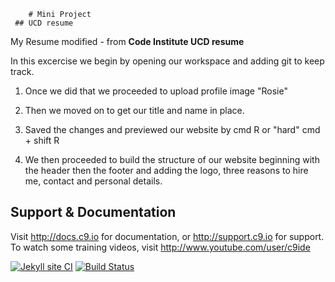         # Mini Project 
     ## UCD resume

My Resume modified - from **Code Institute UCD resume**

In this excercise we begin by opening our workspace and adding git to keep track.

1) Once we did that we proceeded to upload profile image  "Rosie"

2) Then we moved on to get our title and name in place. 
3) Saved the changes and previewed our website by  cmd R or "hard" cmd + shift R
4) We then proceeded to build the structure of our website beginning with the header
   then the footer and adding the logo, three reasons to hire me,
   contact and personal details.  



## Support & Documentation

Visit http://docs.c9.io for documentation, or http://support.c9.io for support.
To watch some training videos, visit http://www.youtube.com/user/c9ide

[![Jekyll site CI](https://github.com/SOliv1/sjo-resume-cv/actions/workflows/jekyll.yml/badge.svg)](https://github.com/SOliv1/sjo-resume-cv/actions/workflows/jekyll.yml)
[![Build Status](https://travis-ci.com/SOliv1/sjo-resume-cv.svg?branch=master)](https://travis-ci.com/SOliv1/sjo-resume-cv)
